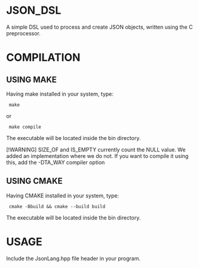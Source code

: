 # JSON_DSL
A simple DSL used to process and create JSON objects, written using the C preprocessor.

# COMPILATION

## USING MAKE
Having make installed in your system, type:

` make`

or

` make compile`

The executable will be located inside the bin directory.

[!WARNING]
SIZE_OF and IS_EMPTY currently count the NULL value. We added an implementation where we do not.
If you want to compile it using this, add the -DTA_WAY compiler option

## USING CMAKE
Having CMAKE installed in your system, type:

` cmake -Bbuild && cmake --build build`

The executable will be located inside the bin directory.

# USAGE

Include the JsonLang.hpp file header in your program.
